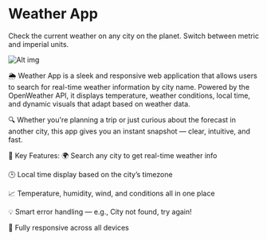 # Weather App

Check the current weather on any city on the planet. Switch between metric and imperial units.

![Alt img](https://images.ctfassets.net/zlsyc9paq6sa/3uBrJ07WSM40FpolgjInHY/7d886cb4187b52194bf9b63c183a1d3a/1627637330_x.gif)

🌦️ Weather App is a sleek and responsive web application that allows users to search for real-time weather information by city name. Powered by the OpenWeather API, it displays temperature, weather conditions, local time, and dynamic visuals that adapt based on weather data.

🔍 Whether you're planning a trip or just curious about the forecast in another city, this app gives you an instant snapshot — clear, intuitive, and fast.

🔧 Key Features:
🌍 Search any city to get real-time weather info

🕒 Local time display based on the city’s timezone

📈 Temperature, humidity, wind, and conditions all in one place

💡 Smart error handling — e.g., City not found, try again!

📱 Fully responsive across all devices



